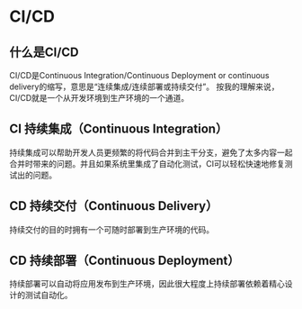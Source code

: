 # CI/CD

## 什么是CI/CD

CI/CD是Continuous Integration/Continuous Deployment or continuous delivery的缩写，意思是“连续集成/连续部署或持续交付”。
按我的理解来说，CI/CD就是一个从开发环境到生产环境的一个通道。

## CI 持续集成（Continuous Integration）

持续集成可以帮助开发人员更频繁的将代码合并到主干分支，避免了太多内容一起合并时带来的问题。并且如果系统里集成了自动化测试，CI可以轻松快速地修复测试出的问题。

## CD 持续交付（Continuous Delivery）

持续交付的目的时拥有一个可随时部署到生产环境的代码。

## CD 持续部署（Continuous Deployment）

持续部署可以自动将应用发布到生产环境，因此很大程度上持续部署依赖着精心设计的测试自动化。
